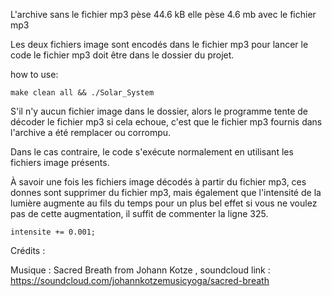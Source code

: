 L'archive sans le fichier mp3 pèse 44.6 kB elle pèse 4.6 mb avec le fichier mp3

Les deux fichiers image sont encodés dans le fichier mp3 pour lancer le code le fichier mp3 doit être dans le dossier du projet.

how to use:

    make clean all && ./Solar_System

S'il n'y aucun fichier image dans le dossier, alors le programme tente de décoder le fichier mp3
si cela echoue, c'est que le fichier mp3 fournis dans l'archive a été remplacer ou corrompu.

Dans le cas contraire, le code s'exécute normalement en utilisant les fichiers image présents.

À savoir une fois les fichiers image décodés à partir du fichier mp3, ces donnes sont supprimer du fichier mp3,
mais également que l'intensité de la lumière augmente au fils du temps pour un plus bel effet si vous ne voulez pas de cette augmentation, 
il suffit de commenter la ligne 325.

    intensite += 0.001;

Crédits :

Musique : Sacred Breath from Johann Kotze , soundcloud link : https://soundcloud.com/johannkotzemusicyoga/sacred-breath
